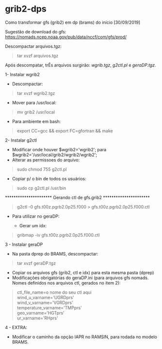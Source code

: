 # grib2-dps
Como transformar gfs (grib2) em dp (brams) do início [30/09/2019]

Sugestão de download do gfs: https://nomads.ncep.noaa.gov/pub/data/nccf/com/gfs/prod/

Descompactar arquivos.tgz: 
>tar xvzf arquivos.tgz 

Após descompatar, trÊs arquivos surgirão: 
*wgrib.tgz*, 
*g2ctl.pl* e 
*geraDP.tgz*. 


1- Instalar wgrib2
- Descompactar: 
>tar xvzf wgrib2.tgz
- Mover para /usr/local: 
>mv grib2 /usr/local
- Para ambiente em bash: 
>export CC=gcc && export FC=gfortran && make

2- Instalar g2ctl

- Modificar onde houver $wgrib2='wgrib2'; para $wgrib2='/usr/local/grib2/wgrib2/wgrib2';
- Alterar as permissoes do arquivo: 
>sudo chmod 755 g2ctl.pl
- Copiar p/ o bin de todos os usuários: 
>sudo cp g2ctl.pl /usr/bin

********************** Gerando ctl de gfs.grib2 ********************** 

>g2ctl -0 gfs.t00z.pgrb2.0p25.f000 > gfs.t00z.pgrb2.0p25.f000.ctl

- Para utilizar no geraDP:

    - Gerar um idx: 
>gribmap -iv gfs.t00z.pgrb2.0p25.f000.ctl

3 - Instalar geraDP

- Na pasta dprep do BRAMS, descompactar: 

>tar xvzf geraDP.tgz

- Copiar os arquivos gfs (grib2, ctl e idx) para esta mesma pasta (dprep)
- Modificações obrigatórias do geraDP.ini (para arquivos gfs nomads. Nomes definidos nos arquivos ctl, gerados no item 2):

>ctl_file_name=o nome do seu ctl aqui\
>wind_u_varname='UGRDprs'\
>wind_v_varname='VGRDprs'\
>temperature_varname='TMPprs'\
>geo_varname='HGTprs'\
>ur_varname='RHprs' 

4 - EXTRA: 
- Modificar o caminho da opção IAPR no RAMSIN, para rodada no modelo BRAMS. 
